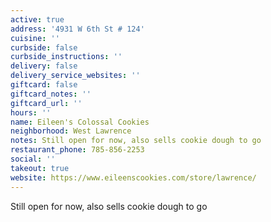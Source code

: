 ```yaml
---
active: true
address: '4931 W 6th St # 124'
cuisine: ''
curbside: false
curbside_instructions: ''
delivery: false
delivery_service_websites: ''
giftcard: false
giftcard_notes: ''
giftcard_url: ''
hours: ''
name: Eileen's Colossal Cookies
neighborhood: West Lawrence
notes: Still open for now, also sells cookie dough to go
restaurant_phone: 785-856-2253
social: ''
takeout: true
website: https://www.eileenscookies.com/store/lawrence/
---
```


Still open for now, also sells cookie dough to go